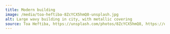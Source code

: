 ```yaml
---
title: Modern building
image: /media/toa-heftiba-8ZcYCX5hmQ8-unsplash.jpg
alt: Large wavy building in city, with metallic covering
source: Toa Heftiba, https://unsplash.com/photos/8ZcYCX5hmQ8, https://unsplash.com/license
---
```

